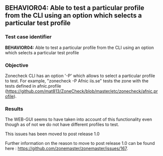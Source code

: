 ## BEHAVIOR04: Able to test a particular profile from the CLI using an option which selects a particular test profile

### Test case identifier

**BEHAVIOR04:** Able to test a particular profile from the CLI using an option
which selects a particular test profile

### Objective 
Zonecheck CLI has an option '-P' which allows to select a particular profile to
test. For example, "zonecheck -P Afnic iis.se" tests the zone with the tests
defined in afnic.profile
(https://github.com/mat813/ZoneCheck/blob/master/etc/zonecheck/afnic.profile). 

### Results

The WEB-GUI seems to have taken into account of this functionality even though
as of not we do not have different profiles to test.

This issues has been moved to post release 1.0

Further information on the reason to move to post release 1.0 can be found here :
https://github.com/zonemaster/zonemaster/issues/167.





